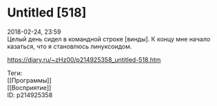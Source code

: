 Untitled [518]
===============

   
 2018-02-24, 23:59   
  Целый день сидел в командной строке [винды]. К концу мне начало казаться, что я становлюсь линуксоидом.   
    
 <https://diary.ru/~zHz00/p214925358_untitled-518.htm>   
   
 Теги:   
 [[Программы]]   
 [[Восприятие]]   
 ID: p214925358